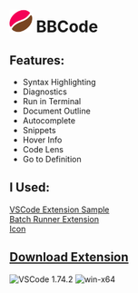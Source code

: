 # <img src=./icons/extension.png height=40> BBCode

## Features:

- Syntax Highlighting
- Diagnostics
- Run in Terminal
- Document Outline
- Autocomplete
- Snippets
- Hover Info
- Code Lens
- Go to Definition

## I Used:
[VSCode Extension Sample](https://github.com/microsoft/vscode-extension-samples/tree/main/lsp-sample)<br>
[Batch Runner Extension](https://github.com/nils-soderman/vscode-batch-runner)<br>
[Icon](https://www.iconexperience.com/o_collection/icons/?icon=coffee_bean)


## [Download Extension](https://onedrive.live.com/download?cid=6AEB0DA011C539BF&resid=6AEB0DA011C539BF%2153988&authkey=ACPWTGklQbU9cNQ)
![VSCode 1.74.2](https://img.shields.io/badge/VSCode-1.74.2-0078d7.svg?logo=visual-studio-code&logoColor=white)
![win-x64](https://img.shields.io/badge/win-x64-0078D6?logo=windows&logoColor=white)
